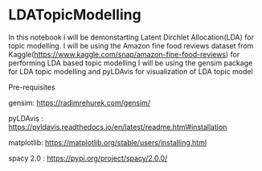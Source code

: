 # LDATopicModelling
In this notebook i will be demonstarting Latent Dirchlet Allocation(LDA) for topic modelling. I will be using the Amazon fine food reviews dataset from Kaggle(https://www.kaggle.com/snap/amazon-fine-food-reviews) for performing LDA based topic modelling I will be using the gensim package for LDA topic modelling and pyLDAvis for visualization of LDA topic model


Pre-requisites

gensim: https://radimrehurek.com/gensim/

pyLDAvis : https://pyldavis.readthedocs.io/en/latest/readme.html#installation

matplotlib: https://matplotlib.org/stable/users/installing.html

spacy 2.0 : https://pypi.org/project/spacy/2.0.0/
